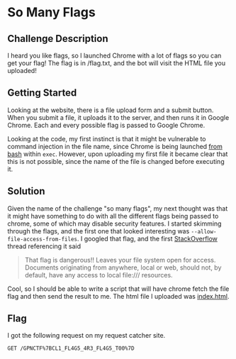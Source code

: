 # So Many Flags

## Challenge Description
I heard you like flags, so I launched Chrome with a lot of flags so you can get your flag!
The flag is in /flag.txt, and the bot will visit the HTML file you uploaded!

## Getting Started
Looking at the website, there is a file upload form and a submit button. When you submit a file, it uploads it to the server, and then runs it in Google Chrome. Each and every possible flag is passed to Google Chrome. 

Looking at the code, my first instinct is that it might be vulnerable to command injection in the file name, since Chrome is being launched [from bash](server.js#L51) within `exec`. However, upon uploading my first file it became clear that this is not possible, since the name of the file is changed before executing it.

## Solution
Given the name of the challenge "so many flags", my next thought was that it might have something to do with all the different flags being passed to chrome, some of which may disable security features. I started skimming through the flags, and the first one that looked interesting was `--allow-file-access-from-files`. I googled that flag, and the first [StackOverflow](https://stackoverflow.com/questions/18586921/how-to-launch-html-using-chrome-at-allow-file-access-from-files-mode) thread referencing it said

> That flag is dangerous!! Leaves your file system open for access. Documents originating from anywhere, local or web, should not, by default, have any access to local file:/// resources.

Cool, so I should be able to write a script that will have chrome fetch the file flag and then send the result to me. The html file I uploaded was [index.html](index.html).

## Flag
I got the following request on my request catcher site.
```
GET /GPNCTF%7BCL1_FL4G5_4R3_FL4G5_T00%7D
```